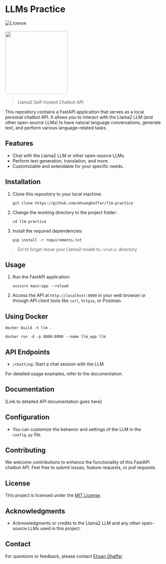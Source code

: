 # LLMs Practice

![License](https://img.shields.io/badge/license-MIT-blue.svg)

<img src='./static/banner.png' style="border-radius: 5px; margin: 4px 0" width='200'>


> Llama2 Self-hosted Chatbot API

This repository contains a FastAPI application that serves as a local personal chatbot API. It allows you to interact with the Llama2 LLM (and other open-source LLMs) to have natural language conversations, generate text, and perform various language-related tasks.

## Features

- Chat with the Llama2 LLM or other open-source LLMs.
- Perform text generation, translation, and more.
- Customizable and extendable for your specific needs.

## Installation

1. Clone this repository to your local machine:

   ```shell
   git clone https://github.com/ehsanghaffar/llm-practice
   ```

2. Change the working directory to the project folder:

   ```shell
   cd llm-practice
   ```

3. Install the required dependencies:

   ```shell
   pip install -r requirements.txt
   ```

> Do'nt forget move your Llama2 model to `/static` directory

## Usage

1. Run the FastAPI application:

   ```shell
   uvicorn main:app --reload
   ```

2. Access the API at `http://localhost:8000` in your web browser or through API client tools like `curl`, `httpie`, or Postman.

## Using Docker

```shell
docker build -t llm .

docker run -d -p 8800:8000 --name llm_app llm
```

## API Endpoints

- `/chatting`: Start a chat session with the LLM.
<!-- - `/generate`: Generate text based on specific prompts. -->
<!-- - `/translate`: Translate text between languages. -->

For detailed usage examples, refer to the documentation.

## Documentation

[Link to detailed API documentation goes here]

## Configuration

- You can customize the behavior and settings of the LLM in the `config.py` file.

## Contributing

We welcome contributions to enhance the functionality of this FastAPI chatbot API. Feel free to submit issues, feature requests, or pull requests.

## License

This project is licensed under the [MIT License](LICENSE).

## Acknowledgments

- Acknowledgments or credits to the Llama2 LLM and any other open-source LLMs used in this project.

## Contact

For questions or feedback, please contact [Ehsan Ghaffar](mailto:ghafari.5000@gmail.com)
